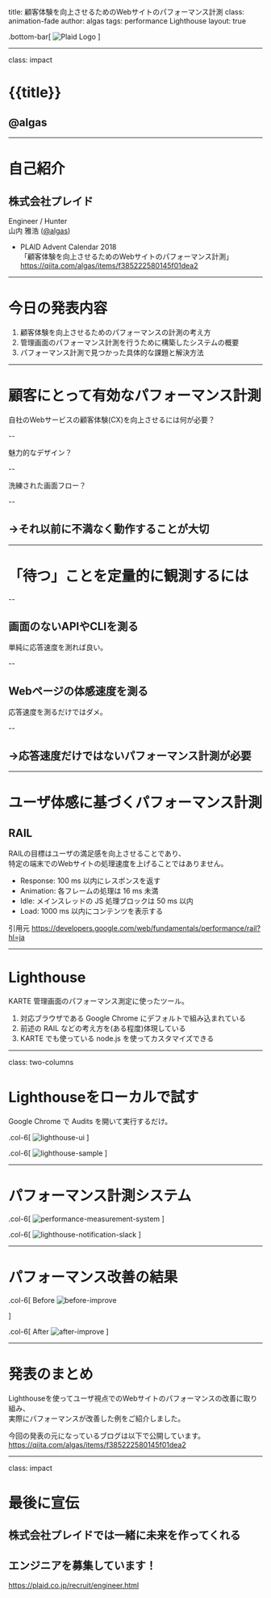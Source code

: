 title: 顧客体験を向上させるためのWebサイトのパフォーマンス計測
class: animation-fade
author: algas
tags: performance Lighthouse
layout: true

<!-- This slide will serve as the base layout for all your slides -->
.bottom-bar[
  ![Plaid Logo](https://algas.github.io/docker-meetup-tokyo-20181121/resource/plaid_logo_white.png)
]

---

class: impact

# {{title}}
## @algas

---

# 自己紹介

## 株式会社プレイド
Engineer / Hunter  
山内 雅浩 ([@algas](https://github.com/algas))

- PLAID Advent Calendar 2018  
「顧客体験を向上させるためのWebサイトのパフォーマンス計測」  
https://qiita.com/algas/items/f385222580145f01dea2

---

# 今日の発表内容

1. 顧客体験を向上させるためのパフォーマンスの計測の考え方
1. 管理画面のパフォーマンス計測を行うために構築したシステムの概要
1. パフォーマンス計測で見つかった具体的な課題と解決方法

---

# 顧客にとって有効なパフォーマンス計測

自社のWebサービスの顧客体験(CX)を向上させるには何が必要？

--

魅力的なデザイン？  

--

洗練された画面フロー？  

--

## →それ以前に不満なく動作することが大切

---

# 「待つ」ことを定量的に観測するには

--
## 画面のないAPIやCLIを測る

単純に応答速度を測れば良い。

--
## Webページの体感速度を測る

応答速度を測るだけではダメ。

--
## →応答速度だけではないパフォーマンス計測が必要

---

# ユーザ体感に基づくパフォーマンス計測

## RAIL

RAILの目標はユーザの満足感を向上させることであり、  
特定の端末でのWebサイトの処理速度を上げることではありません。

- Response: 100 ms 以内にレスポンスを返す
- Animation: 各フレームの処理は 16 ms 未満
- Idle: メインスレッドの JS 処理ブロックは 50 ms 以内
- Load: 1000 ms 以内にコンテンツを表示する

引用元
https://developers.google.com/web/fundamentals/performance/rail?hl=ja

---

# Lighthouse

KARTE 管理画面のパフォーマンス測定に使ったツール。

1. 対応ブラウザである Google Chrome にデフォルトで組み込まれている
1. 前述の RAIL などの考え方を(ある程度)体現している
1. KARTE でも使っている node.js を使ってカスタマイズできる

---

class: two-columns

# Lighthouseをローカルで試す

Google Chrome で Audits を開いて実行するだけ。

.col-6[
<img src="resources/lighthouse-ui.png" alt="lighthouse-ui" class="two-columns">
]

.col-6[
<img src="resources/lighthouse-sample.png" alt="lighthouse-sample" class="two-columns">
]

---

# パフォーマンス計測システム

.col-6[
<img src="resources/performance-measurement-system.png" alt="performance-measurement-system" class="two-columns">
]

.col-6[
<img src="resources/lighthouse-notification-slack.png" alt="lighthouse-notification-slack" class="two-columns">
]

---

# パフォーマンス改善の結果

.col-6[
Before
<img src="resources/before-improve.png" alt="before-improve" class="two-columns">

]

.col-6[
After
<img src="resources/after-improve.png" alt="after-improve" class="two-columns">
]

---

# 発表のまとめ

Lighthouseを使ってユーザ視点でのWebサイトのパフォーマンスの改善に取り組み、  
実際にパフォーマンスが改善した例をご紹介しました。

今回の発表の元になっているブログは以下で公開しています。
https://qiita.com/algas/items/f385222580145f01dea2

---

class: impact

# 最後に宣伝

## 株式会社プレイドでは一緒に未来を作ってくれる
## エンジニアを募集しています！

https://plaid.co.jp/recruit/engineer.html
